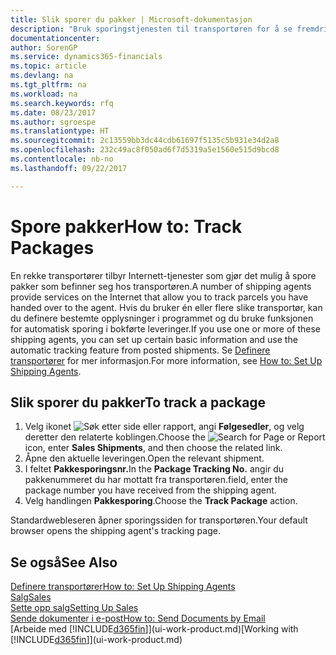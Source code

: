 ```yaml
---
title: Slik sporer du pakker | Microsoft-dokumentasjon
description: "Bruk sporingstjenesten til transportøren for å se fremdriften til en levering."
documentationcenter: 
author: SorenGP
ms.service: dynamics365-financials
ms.topic: article
ms.devlang: na
ms.tgt_pltfrm: na
ms.workload: na
ms.search.keywords: rfq
ms.date: 08/23/2017
ms.author: sgroespe
ms.translationtype: HT
ms.sourcegitcommit: 2c13559bb3dc44cdb61697f5135c5b931e34d2a8
ms.openlocfilehash: 232c49ac8f050ad6f7d5319a5e1560e515d9bcd8
ms.contentlocale: nb-no
ms.lasthandoff: 09/22/2017

---
```

# <a name="how-to-track-packages"></a><span data-ttu-id="bd66e-103">Spore pakker</span><span class="sxs-lookup"><span data-stu-id="bd66e-103">How to: Track Packages</span></span>
<span data-ttu-id="bd66e-104">En rekke transportører tilbyr Internett-tjenester som gjør det mulig å spore pakker som befinner seg hos transportøren.</span><span class="sxs-lookup"><span data-stu-id="bd66e-104">A number of shipping agents provide services on the Internet that allow you to track parcels you have handed over to the agent.</span></span> <span data-ttu-id="bd66e-105">Hvis du bruker én eller flere slike transportør, kan du definere bestemte opplysninger i programmet og du bruke funksjonen for automatisk sporing i bokførte leveringer.</span><span class="sxs-lookup"><span data-stu-id="bd66e-105">If you use one or more of these shipping agents, you can set up certain basic information and use the automatic tracking feature from posted shipments.</span></span> <span data-ttu-id="bd66e-106">Se [Definere transportører](sales-how-to-set-up-shipping-agents.md) for mer informasjon.</span><span class="sxs-lookup"><span data-stu-id="bd66e-106">For more information, see [How to: Set Up Shipping Agents](sales-how-to-set-up-shipping-agents.md).</span></span>

## <a name="to-track-a-package"></a><span data-ttu-id="bd66e-107">Slik sporer du pakker</span><span class="sxs-lookup"><span data-stu-id="bd66e-107">To track a package</span></span>
1. <span data-ttu-id="bd66e-108">Velg ikonet ![Søk etter side eller rapport](media/ui-search/search_small.png "Ikonet Søk etter side eller rapport"), angi **Følgesedler**, og velg deretter den relaterte koblingen.</span><span class="sxs-lookup"><span data-stu-id="bd66e-108">Choose the ![Search for Page or Report](media/ui-search/search_small.png "Search for Page or Report icon") icon, enter **Sales Shipments**, and then choose the related link.</span></span>
2. <span data-ttu-id="bd66e-109">Åpne den aktuelle leveringen.</span><span class="sxs-lookup"><span data-stu-id="bd66e-109">Open the relevant shipment.</span></span>
3. <span data-ttu-id="bd66e-110">I feltet **Pakkesporingsnr.**</span><span class="sxs-lookup"><span data-stu-id="bd66e-110">In the **Package Tracking No.**</span></span> <span data-ttu-id="bd66e-111">angir du pakkenummeret du har mottatt fra transportøren.</span><span class="sxs-lookup"><span data-stu-id="bd66e-111">field, enter the package number you have received from the shipping agent.</span></span>
4. <span data-ttu-id="bd66e-112">Velg handlingen **Pakkesporing**.</span><span class="sxs-lookup"><span data-stu-id="bd66e-112">Choose the **Track Package** action.</span></span>

<span data-ttu-id="bd66e-113">Standardwebleseren åpner sporingssiden for transportøren.</span><span class="sxs-lookup"><span data-stu-id="bd66e-113">Your default browser opens the shipping agent's tracking page.</span></span>

## <a name="see-also"></a><span data-ttu-id="bd66e-114">Se også</span><span class="sxs-lookup"><span data-stu-id="bd66e-114">See Also</span></span>
[<span data-ttu-id="bd66e-115">Definere transportører</span><span class="sxs-lookup"><span data-stu-id="bd66e-115">How to: Set Up Shipping Agents</span></span>](sales-how-to-set-up-shipping-agents.md)  
[<span data-ttu-id="bd66e-116">Salg</span><span class="sxs-lookup"><span data-stu-id="bd66e-116">Sales</span></span>](sales-manage-sales.md)  
[<span data-ttu-id="bd66e-117">Sette opp salg</span><span class="sxs-lookup"><span data-stu-id="bd66e-117">Setting Up Sales</span></span>](sales-setup-sales.md)  
[<span data-ttu-id="bd66e-118">Sende dokumenter i e-post</span><span class="sxs-lookup"><span data-stu-id="bd66e-118">How to: Send Documents by Email</span></span>](ui-how-send-documents-email.md)  
<span data-ttu-id="bd66e-119">[Arbeide med [!INCLUDE[d365fin](includes/d365fin_md.md)]](ui-work-product.md)</span><span class="sxs-lookup"><span data-stu-id="bd66e-119">[Working with [!INCLUDE[d365fin](includes/d365fin_md.md)]](ui-work-product.md)</span></span>

